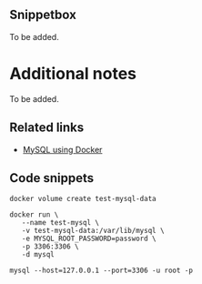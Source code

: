 Snippetbox
-----------------------------
To be added.

# Additional notes
To be added.

## Related links
* [MySQL using Docker](https://www.datacamp.com/tutorial/set-up-and-configure-mysql-in-docker)

## Code snippets

```
docker volume create test-mysql-data

docker run \
   --name test-mysql \
   -v test-mysql-data:/var/lib/mysql \
   -e MYSQL_ROOT_PASSWORD=password \
   -p 3306:3306 \
   -d mysql

mysql --host=127.0.0.1 --port=3306 -u root -p
```